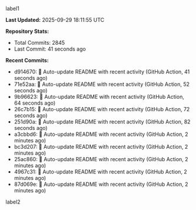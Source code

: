 
label1 
<!-- ACTIVITY_START -->
**Last Updated:** 2025-09-29 18:11:55 UTC

**Repository Stats:**
- Total Commits: 2845
- Last Commit: 41 seconds ago

**Recent Commits:**
- d914670: 🤖 Auto-update README with recent activity (GitHub Action, 41 seconds ago)
- 71e52aa: 🤖 Auto-update README with recent activity (GitHub Action, 52 seconds ago)
- 9b96623: 🤖 Auto-update README with recent activity (GitHub Action, 64 seconds ago)
- 26c7b15: 🤖 Auto-update README with recent activity (GitHub Action, 72 seconds ago)
- 251d90a: 🤖 Auto-update README with recent activity (GitHub Action, 82 seconds ago)
- a3cbbd6: 🤖 Auto-update README with recent activity (GitHub Action, 2 minutes ago)
- bc3d207: 🤖 Auto-update README with recent activity (GitHub Action, 2 minutes ago)
- 25ac860: 🤖 Auto-update README with recent activity (GitHub Action, 2 minutes ago)
- 4967c31: 🤖 Auto-update README with recent activity (GitHub Action, 2 minutes ago)
- 87d069e: 🤖 Auto-update README with recent activity (GitHub Action, 2 minutes ago)
<!-- ACTIVITY_END -->

label2
